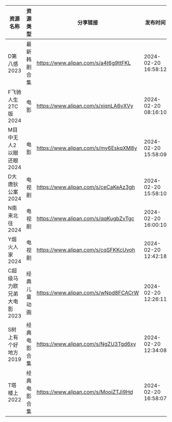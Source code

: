 | 资源名称            | 资源类型   | 分享链接                                 | 发布时间                |
| --------------- | ------ | ------------------------------------ | ------------------- |
| D第八感2023        | 最新韩剧合集 | https://www.alipan.com/s/a4t6g9ttFKL | 2024-02-20 16:58:12 |
| F飞驰人生2TC版2024   | 电影     | https://www.alipan.com/s/xiqnLA6vXVy | 2024-02-20 08:16:10 |
| M目中无人2以眼还眼2024  | 电影     | https://www.alipan.com/s/my6EskqXM8y | 2024-02-20 15:58:09 |
| D大唐狄公案2024      | 电视剧    | https://www.alipan.com/s/ceCaKeAz3gh | 2024-02-20 15:58:10 |
| N南来北往2024       | 电视剧    | https://www.alipan.com/s/qqKugbZvTgc | 2024-02-20 16:00:10 |
| Y烟火人家2024       | 电视剧    | https://www.alipan.com/s/cqSFKKcUvoh | 2024-02-20 12:42:18 |
| C超级马力欧兄弟大电影2023 | 经典儿童动画 | https://www.alipan.com/s/wNpd8FCACrW | 2024-02-20 12:26:11 |
| S树上有个好地方2019    | 经典电影合集 | https://www.alipan.com/s/NgZU3Tgd6xy | 2024-02-20 12:34:08 |
| T塔楼上2022        | 经典电影合集 | https://www.alipan.com/s/MooiZTJi9Hd | 2024-02-20 16:58:07 |

